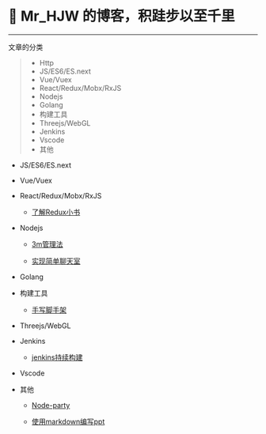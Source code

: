 # 🌳 Mr_HJW 的博客，积跬步以至千里

------

文章的分类

> * Http
> * JS/ES6/ES.next
> * Vue/Vuex
> * React/Redux/Mobx/RxJS
> * Nodejs
> * Golang
> * 构建工具
> * Threejs/WebGL
> * Jenkins
> * Vscode
> * 其他

* JS/ES6/ES.next

* Vue/Vuex

* React/Redux/Mobx/RxJS

    * [了解Redux小书](https://kylewh.gitbooks.io/understand-redux/content/)

* Nodejs

    * [3m管理法](https://juejin.im/post/5d2c539d5188257aa971ed80)

    * [实现简单聊天室](https://github.com/mr-hjw/blog/tree/master/code/nodejs/chat)

* Golang


* 构建工具

    * [手写脚手架](https://juejin.im/post/5d37d982e51d45108c59a635)

* Threejs/WebGL


* Jenkins

    * [jenkins持续构建](https://juejin.im/post/5d3fb5046fb9a06b0935f47d)

* Vscode


* 其他

    * [Node-party](https://github.com/NodeParty-China/Node-Party)

    * [使用markdown编写ppt](https://yhatt.github.io/marp/)